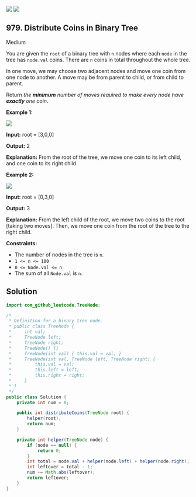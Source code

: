 [![](https://img.shields.io/github/stars/javadev/LeetCode-in-Java?label=Stars&style=flat-square)](https://github.com/javadev/LeetCode-in-Java)
[![](https://img.shields.io/github/forks/javadev/LeetCode-in-Java?label=Fork%20me%20on%20GitHub%20&style=flat-square)](https://github.com/javadev/LeetCode-in-Java/fork)

## 979\. Distribute Coins in Binary Tree

Medium

You are given the `root` of a binary tree with `n` nodes where each `node` in the tree has `node.val` coins. There are `n` coins in total throughout the whole tree.

In one move, we may choose two adjacent nodes and move one coin from one node to another. A move may be from parent to child, or from child to parent.

Return _the **minimum** number of moves required to make every node have **exactly** one coin_.

**Example 1:**

![](https://assets.leetcode.com/uploads/2019/01/18/tree1.png)

**Input:** root = [3,0,0]

**Output:** 2

**Explanation:** From the root of the tree, we move one coin to its left child, and one coin to its right child.

**Example 2:**

![](https://assets.leetcode.com/uploads/2019/01/18/tree2.png)

**Input:** root = [0,3,0]

**Output:** 3

**Explanation:** From the left child of the root, we move two coins to the root [taking two moves]. Then, we move one coin from the root of the tree to the right child.

**Constraints:**

*   The number of nodes in the tree is `n`.
*   `1 <= n <= 100`
*   `0 <= Node.val <= n`
*   The sum of all `Node.val` is `n`.

## Solution

```java
import com_github_leetcode.TreeNode;

/*
 * Definition for a binary tree node.
 * public class TreeNode {
 *     int val;
 *     TreeNode left;
 *     TreeNode right;
 *     TreeNode() {}
 *     TreeNode(int val) { this.val = val; }
 *     TreeNode(int val, TreeNode left, TreeNode right) {
 *         this.val = val;
 *         this.left = left;
 *         this.right = right;
 *     }
 * }
 */
public class Solution {
    private int num = 0;

    public int distributeCoins(TreeNode root) {
        helper(root);
        return num;
    }

    private int helper(TreeNode node) {
        if (node == null) {
            return 0;
        }
        int total = node.val + helper(node.left) + helper(node.right);
        int leftover = total - 1;
        num += Math.abs(leftover);
        return leftover;
    }
}
```